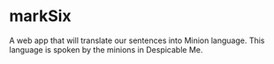 # markSix

 A web app that will translate our sentences into Minion language. This language is spoken by the minions in Despicable Me. 